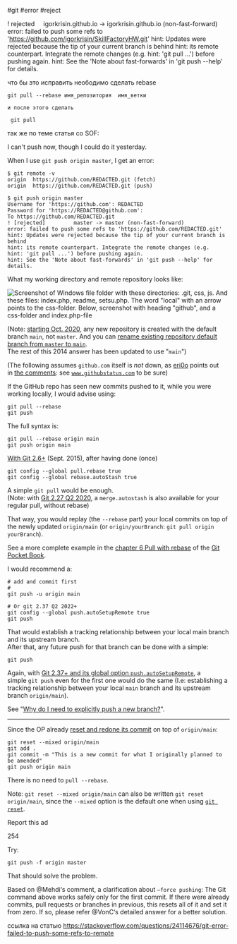 #git #error #reject

! rejected     igorkrisin.github.io -> igorkrisin.github.io (non-fast-forward)
error: failed to push some refs to 'https://github.com/igorkrisin/SkillFactoryHW.git'
hint: Updates were rejected because the tip of your current branch is behind
hint: its remote counterpart. Integrate the remote changes (e.g.
hint: 'git pull ...') before pushing again.
hint: See the 'Note about fast-forwards' in 'git push --help' for details.

что бы это исправить неободимо сделать rebase 
```terminal
git pull --rebase имя_репозитория  имя_ветки

и после этого сделать

 git pull
 ```


так же по теме статья со SOF:

I can't push now, though I could do it yesterday.

When I use `git push origin master`, I get an error:

```
$ git remote -v
origin  https://github.com/REDACTED.git (fetch)
origin  https://github.com/REDACTED.git (push)

$ git push origin master
Username for 'https://github.com': REDACTED
Password for 'https://REDACTED@github.com':
To https://github.com/REDACTED.git
! [rejected]         master -> master (non-fast-forward)
error: failed to push some refs to 'https://github.com/REDACTED.git'
hint: Updates were rejected because the tip of your current branch is behind
hint: its remote counterpart. Integrate the remote changes (e.g.
hint: 'git pull ...') before pushing again.
hint: See the 'Note about fast-forwards' in 'git push --help' for details.
```

What my working directory and remote repository looks like:

![Screenshot of Windows file folder with these directories: .git, css, js. And these files: index.php, readme, setsu.php. The word "local" with an arrow points to the css-folder. Below, screenshot with heading "github", and a css-folder and index.php-file](https://i.stack.imgur.com/Sz17u.png)




(Note: [starting Oct. 2020](https://github.blog/changelog/2020-08-26-set-the-default-branch-for-newly-created-repositories/), any new repository is created with the default branch `main`, not `master`. And you can [rename existing repository default branch from `master` to `main`](https://github.com/github/renaming).  
The rest of this 2014 answer has been updated to use "`main`")

(The following assumes `github.com` itself is _not_ down, as [eri0o](https://stackoverflow.com/users/965638/eri0o) points out in [the comments](https://stackoverflow.com/questions/24114676/git-error-failed-to-push-some-refs-to-remote/24114760#comment121465079_24114676): see [`www.githubstatus.com`](https://www.githubstatus.com/) to be sure)

If the GitHub repo has seen new commits pushed to it, while you were working locally, I would advise using:

```
git pull --rebase
git push
```

The full syntax is:

```
git pull --rebase origin main
git push origin main
```

[With Git 2.6+](https://stackoverflow.com/a/30209750/6309) (Sept. 2015), after having done (once)

```
git config --global pull.rebase true
git config --global rebase.autoStash true
```

A simple `git pull` would be enough.  
(Note: with [Git 2.27 Q2 2020](https://stackoverflow.com/a/61562652/6309), a `merge.autostash` is also available for your regular pull, without rebase)

That way, you would replay (the `--rebase` part) your local commits on top of the newly updated `origin/main` (or `origin/yourBranch`: `git pull origin yourBranch`).

See a more complete example in the [chapter 6 Pull with rebase](http://chimera.labs.oreilly.com/books/1230000000561/ch06.html#pull-rebase) of the [Git Pocket Book](http://chimera.labs.oreilly.com/books/1230000000561).

I would recommend a:

```
# add and commit first
#
git push -u origin main

# Or git 2.37 Q2 2022+
git config --global push.autoSetupRemote true
git push
```

That would establish a tracking relationship between your local main branch and its upstream branch.  
After that, any future push for that branch can be done with a simple:

```
git push
```

Again, with [Git 2.37+ and its global option `push.autoSetupRemote`](https://stackoverflow.com/a/72401899/6309), a simple `git push` even for the first one would do the same (I.e: establishing a tracking relationship between your local `main` branch and its upstream branch `origin/main`).

See "[Why do I need to explicitly push a new branch?](https://stackoverflow.com/a/17096880/6309)".

---

Since the OP already [reset and redone its commit](https://stackoverflow.com/a/18589043/6309) on top of `origin/main`:

```
git reset --mixed origin/main
git add .
git commit -m "This is a new commit for what I originally planned to be amended"
git push origin main
```

There is no need to `pull --rebase`.

Note: `git reset --mixed origin/main` can also be written `git reset origin/main`, since the `--mixed` option is the default one when using [`git reset`](http://git-scm.com/docs/git-reset).






Report this ad

254


Try:

```
git push -f origin master
```

That should solve the problem.

Based on @Mehdi‘s comment, a clarification about `—force pushing`: The Git command above works safely only for the first commit. If there were already commits, pull requests or branches in previous, this resets all of it and set it from zero. If so, please refer @VonC‘s detailed answer for a better solution.

ссылка на статью https://stackoverflow.com/questions/24114676/git-error-failed-to-push-some-refs-to-remote


